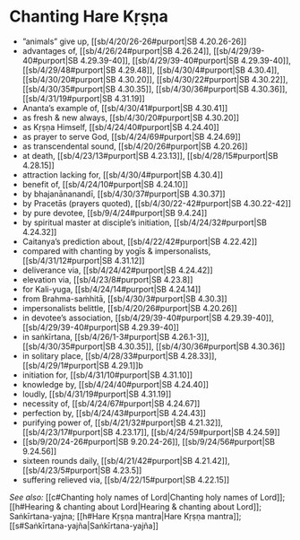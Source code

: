 # Chanting Hare Kṛṣṇa

* ”animals” give up, [[sb/4/20/26-26#purport|SB 4.20.26-26]]
* advantages of, [[sb/4/26/24#purport|SB 4.26.24]], [[sb/4/29/39-40#purport|SB 4.29.39-40]], [[sb/4/29/39-40#purport|SB 4.29.39-40]], [[sb/4/29/48#purport|SB 4.29.48]], [[sb/4/30/4#purport|SB 4.30.4]], [[sb/4/30/20#purport|SB 4.30.20]], [[sb/4/30/22#purport|SB 4.30.22]], [[sb/4/30/35#purport|SB 4.30.35]], [[sb/4/30/36#purport|SB 4.30.36]], [[sb/4/31/19#purport|SB 4.31.19]]
* Ananta’s example of, [[sb/4/30/41#purport|SB 4.30.41]]
* as fresh & new always, [[sb/4/30/20#purport|SB 4.30.20]]
* as Kṛṣṇa Himself, [[sb/4/24/40#purport|SB 4.24.40]]
* as prayer to serve God, [[sb/4/24/69#purport|SB 4.24.69]]
* as transcendental sound, [[sb/4/20/26#purport|SB 4.20.26]]
* at death, [[sb/4/23/13#purport|SB 4.23.13]], [[sb/4/28/15#purport|SB 4.28.15]]
* attraction lacking for, [[sb/4/30/4#purport|SB 4.30.4]]
* benefit of, [[sb/4/24/10#purport|SB 4.24.10]]
* by bhajanānanandī, [[sb/4/30/37#purport|SB 4.30.37]]
* by Pracetās (prayers quoted), [[sb/4/30/22-42#purport|SB 4.30.22-42]]
* by pure devotee, [[sb/9/4/24#purport|SB 9.4.24]]
* by spiritual master at disciple’s initiation, [[sb/4/24/32#purport|SB 4.24.32]]
* Caitanya’s prediction about, [[sb/4/22/42#purport|SB 4.22.42]]
* compared with chanting by yogīs & impersonalists, [[sb/4/31/12#purport|SB 4.31.12]]
* deliverance via, [[sb/4/24/42#purport|SB 4.24.42]]
* elevation via, [[sb/4/23/8#purport|SB 4.23.8]]
* for Kali-yuga, [[sb/4/24/14#purport|SB 4.24.14]]
* from Brahma-saṁhitā, [[sb/4/30/3#purport|SB 4.30.3]]
* impersonalists belittle, [[sb/4/20/26#purport|SB 4.20.26]]
* in devotee’s association, [[sb/4/29/39-40#purport|SB 4.29.39-40]], [[sb/4/29/39-40#purport|SB 4.29.39-40]]
* in saṅkīrtana, [[sb/4/26/1-3#purport|SB 4.26.1-3]], [[sb/4/30/35#purport|SB 4.30.35]], [[sb/4/30/36#purport|SB 4.30.36]]
* in solitary place, [[sb/4/28/33#purport|SB 4.28.33]], [[sb/4/29/1#purport|SB 4.29.1]]b
* initiation for, [[sb/4/31/10#purport|SB 4.31.10]]
* knowledge by, [[sb/4/24/40#purport|SB 4.24.40]]
* loudly, [[sb/4/31/19#purport|SB 4.31.19]]
* necessity of, [[sb/4/24/67#purport|SB 4.24.67]]
* perfection by, [[sb/4/24/43#purport|SB 4.24.43]]
* purifying power of, [[sb/4/21/32#purport|SB 4.21.32]], [[sb/4/23/17#purport|SB 4.23.17]], [[sb/4/24/59#purport|SB 4.24.59]]
*  [[sb/9/20/24-26#purport|SB 9.20.24-26]], [[sb/9/24/56#purport|SB 9.24.56]]
* sixteen rounds daily, [[sb/4/21/42#purport|SB 4.21.42]], [[sb/4/23/5#purport|SB 4.23.5]]
* suffering relieved via, [[sb/4/22/15#purport|SB 4.22.15]]

*See also:* [[c#Chanting holy names of Lord|Chanting holy names of Lord]]; [[h#Hearing & chanting about Lord|Hearing & chanting about Lord]]; Saṅkīrtana-yajna; [[h#Hare Kṛṣṇa mantra|Hare Kṛṣṇa mantra]]; [[s#Saṅkīrtana-yajña|Saṅkīrtana-yajña]]
